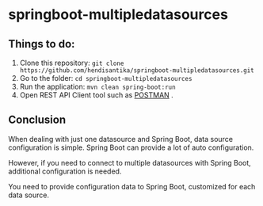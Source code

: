 # springboot-multipledatasources

## Things to do:
1. Clone this repository: `git clone https://github.com/hendisantika/springboot-multipledatasources.git`
2. Go to the folder: `cd springboot-multipledatasources`
3. Run the application: `mvn clean spring-boot:run`
4. Open REST API Client tool such as [POSTMAN](https://www.getpostman.com/) .

## Conclusion
When dealing with just one datasource and Spring Boot, data source configuration is simple. Spring Boot can provide a lot of auto configuration.

However, if you need to connect to multiple datasources with Spring Boot, additional configuration is needed.

You need to provide configuration data to Spring Boot, customized for each data source.
